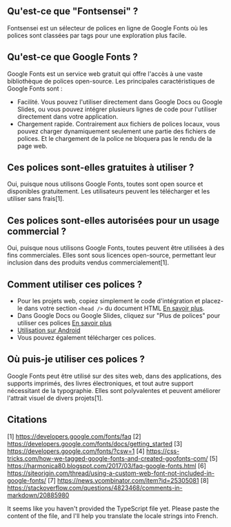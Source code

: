 ## Qu'est-ce que "Fontsensei" ?
Fontsensei est un sélecteur de polices en ligne de Google Fonts où les polices sont classées par tags pour une exploration plus facile.

## Qu'est-ce que Google Fonts ?
Google Fonts est un service web gratuit qui offre l'accès à une vaste bibliothèque de polices open-source. Les principales caractéristiques de Google Fonts sont :
- Facilité. Vous pouvez l'utiliser directement dans Google Docs ou Google Slides, ou vous pouvez intégrer plusieurs lignes de code pour l'utiliser directement dans votre application.
- Chargement rapide. Contrairement aux fichiers de polices locaux, vous pouvez charger dynamiquement seulement une partie des fichiers de polices. Et le chargement de la police ne bloquera pas le rendu de la page web.

## Ces polices sont-elles gratuites à utiliser ?
Oui, puisque nous utilisons Google Fonts, toutes sont open source et disponibles gratuitement. Les utilisateurs peuvent les télécharger et les utiliser sans frais[1].

## Ces polices sont-elles autorisées pour un usage commercial ?
Oui, puisque nous utilisons Google Fonts, toutes peuvent être utilisées à des fins commerciales. Elles sont sous licences open-source, permettant leur inclusion dans des produits vendus commercialement[1].

## Comment utiliser ces polices ?
- Pour les projets web, copiez simplement le code d'intégration et placez-le dans votre section `<head />` du document HTML [En savoir plus](https://developers.google.com/fonts/docs/getting_started).
- Dans Google Docs ou Google Slides, cliquez sur "Plus de polices" pour utiliser ces polices [En savoir plus](https://fonts.google.com/knowledge/choosing_type/adding_fonts_to_google_docs)
- [Utilisation sur Android](https://developers.google.com/fonts/docs/android)
- Vous pouvez également télécharger ces polices.

## Où puis-je utiliser ces polices ?
Google Fonts peut être utilisé sur des sites web, dans des applications, des supports imprimés, des livres électroniques, et tout autre support nécessitant de la typographie. Elles sont polyvalentes et peuvent améliorer l'attrait visuel de divers projets[1].

## Citations
[1] https://developers.google.com/fonts/faq
[2] https://developers.google.com/fonts/docs/getting_started
[3] https://developers.google.com/fonts/?csw=1
[4] https://css-tricks.com/how-we-tagged-google-fonts-and-created-goofonts-com/
[5] https://harmonica80.blogspot.com/2017/03/faq-google-fonts.html
[6] https://siteorigin.com/thread/using-a-custom-web-font-not-included-in-google-fonts/
[7] https://news.ycombinator.com/item?id=25305081
[8] https://stackoverflow.com/questions/4823468/comments-in-markdown/20885980

It seems like you haven't provided the TypeScript file yet. Please paste the content of the file, and I'll help you translate the locale strings into French.
